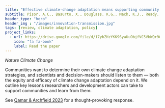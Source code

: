 ```yaml
---
title: "Effective climate-change adaptation means supporting community autonomy"
subtitle: Pisor, A.C., Basurto, X., Douglass, K.G., Mach, K.J., Ready, E., Tylianakis, J.M., Hazel, A., Kline, M.A., Kramer, K.L., Lansing, J.S., Moritz, M., Smaldino, P.E., Thornton, T.F., Jones, J.H. (2022)
header_type: "hero"
header_img : "/images/innovation-transmission.jpg"
tags: [review, climate adaptation, policy]
project_links:
  - url: https://drive.google.com/file/d/17ybZHzYKK9SyaUuObjfVC5VbWQr9GA0n/edit
    icon: "fa fa-book"
    label: Read the paper
---
```

*Nature Climate Change*

Communities want to determine their own climate change adaptation strategies, and scientists and decision-makers should listen to them — both the equity and efficacy of climate change adaptation depend on it. We outline key lessons researchers and development actors can take to support communities and learn from them.

See [Qamar & Archfield 2023](https://www.nature.com/articles/s41558-022-01572-6) for a thought-provoking response.

<!-- last_modified_at: 2023-07-09 -->
